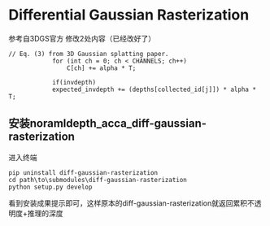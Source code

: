 # Differential Gaussian Rasterization
参考自3DGS官方
修改2处内容（已经改好了）
```
// Eq. (3) from 3D Gaussian splatting paper.
            for (int ch = 0; ch < CHANNELS; ch++)
                C[ch] += alpha * T;
```
```
            if(invdepth)
            expected_invdepth += (depths[collected_id[j]]) * alpha * T;
```
## 安装noramldepth_acca_diff-gaussian-rasterization
进入终端
```
pip uninstall diff-gaussian-rasterization
cd path\to\submodules\diff-gaussian-rasterization
python setup.py develop
```
看到安装成果提示即可，这样原本的diff-gaussian-rasterization就返回累积不透明度+推理的深度